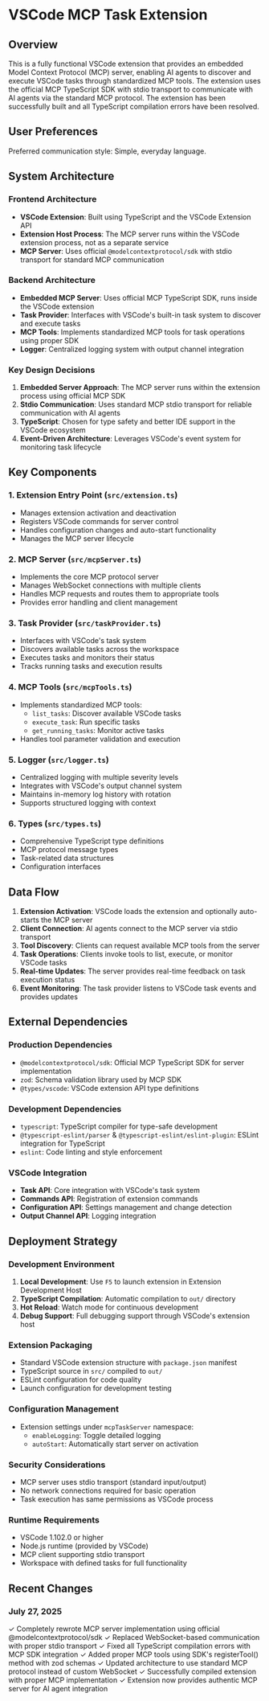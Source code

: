 # VSCode MCP Task Extension

## Overview

This is a fully functional VSCode extension that provides an embedded Model Context Protocol (MCP) server, enabling AI agents to discover and execute VSCode tasks through standardized MCP tools. The extension uses the official MCP TypeScript SDK with stdio transport to communicate with AI agents via the standard MCP protocol. The extension has been successfully built and all TypeScript compilation errors have been resolved.

## User Preferences

Preferred communication style: Simple, everyday language.

## System Architecture

### Frontend Architecture
- **VSCode Extension**: Built using TypeScript and the VSCode Extension API
- **Extension Host Process**: The MCP server runs within the VSCode extension process, not as a separate service
- **MCP Server**: Uses official `@modelcontextprotocol/sdk` with stdio transport for standard MCP communication

### Backend Architecture
- **Embedded MCP Server**: Uses official MCP TypeScript SDK, runs inside the VSCode extension
- **Task Provider**: Interfaces with VSCode's built-in task system to discover and execute tasks
- **MCP Tools**: Implements standardized MCP tools for task operations using proper SDK
- **Logger**: Centralized logging system with output channel integration

### Key Design Decisions
1. **Embedded Server Approach**: The MCP server runs within the extension process using official MCP SDK
2. **Stdio Communication**: Uses standard MCP stdio transport for reliable communication with AI agents
3. **TypeScript**: Chosen for type safety and better IDE support in the VSCode ecosystem
4. **Event-Driven Architecture**: Leverages VSCode's event system for monitoring task lifecycle

## Key Components

### 1. Extension Entry Point (`src/extension.ts`)
- Manages extension activation and deactivation
- Registers VSCode commands for server control
- Handles configuration changes and auto-start functionality
- Manages the MCP server lifecycle

### 2. MCP Server (`src/mcpServer.ts`)
- Implements the core MCP protocol server
- Manages WebSocket connections with multiple clients
- Handles MCP requests and routes them to appropriate tools
- Provides error handling and client management

### 3. Task Provider (`src/taskProvider.ts`)
- Interfaces with VSCode's task system
- Discovers available tasks across the workspace
- Executes tasks and monitors their status
- Tracks running tasks and execution results

### 4. MCP Tools (`src/mcpTools.ts`)
- Implements standardized MCP tools:
  - `list_tasks`: Discover available VSCode tasks
  - `execute_task`: Run specific tasks
  - `get_running_tasks`: Monitor active tasks
- Handles tool parameter validation and execution

### 5. Logger (`src/logger.ts`)
- Centralized logging with multiple severity levels
- Integrates with VSCode's output channel system
- Maintains in-memory log history with rotation
- Supports structured logging with context

### 6. Types (`src/types.ts`)
- Comprehensive TypeScript type definitions
- MCP protocol message types
- Task-related data structures
- Configuration interfaces

## Data Flow

1. **Extension Activation**: VSCode loads the extension and optionally auto-starts the MCP server
2. **Client Connection**: AI agents connect to the MCP server via stdio transport
3. **Tool Discovery**: Clients can request available MCP tools from the server
4. **Task Operations**: Clients invoke tools to list, execute, or monitor VSCode tasks
5. **Real-time Updates**: The server provides real-time feedback on task execution status
6. **Event Monitoring**: The task provider listens to VSCode task events and provides updates

## External Dependencies

### Production Dependencies
- `@modelcontextprotocol/sdk`: Official MCP TypeScript SDK for server implementation
- `zod`: Schema validation library used by MCP SDK
- `@types/vscode`: VSCode extension API type definitions

### Development Dependencies
- `typescript`: TypeScript compiler for type-safe development
- `@typescript-eslint/parser` & `@typescript-eslint/eslint-plugin`: ESLint integration for TypeScript
- `eslint`: Code linting and style enforcement

### VSCode Integration
- **Task API**: Core integration with VSCode's task system
- **Commands API**: Registration of extension commands
- **Configuration API**: Settings management and change detection
- **Output Channel API**: Logging integration

## Deployment Strategy

### Development Environment
1. **Local Development**: Use `F5` to launch extension in Extension Development Host
2. **TypeScript Compilation**: Automatic compilation to `out/` directory
3. **Hot Reload**: Watch mode for continuous development
4. **Debug Support**: Full debugging support through VSCode's extension host

### Extension Packaging
- Standard VSCode extension structure with `package.json` manifest
- TypeScript source in `src/` compiled to `out/`
- ESLint configuration for code quality
- Launch configuration for development testing

### Configuration Management
- Extension settings under `mcpTaskServer` namespace:
  - `enableLogging`: Toggle detailed logging
  - `autoStart`: Automatically start server on activation

### Security Considerations
- MCP server uses stdio transport (standard input/output)
- No network connections required for basic operation
- Task execution has same permissions as VSCode process

### Runtime Requirements
- VSCode 1.102.0 or higher
- Node.js runtime (provided by VSCode)
- MCP client supporting stdio transport
- Workspace with defined tasks for full functionality

## Recent Changes

### July 27, 2025
✓ Completely rewrote MCP server implementation using official @modelcontextprotocol/sdk
✓ Replaced WebSocket-based communication with proper stdio transport
✓ Fixed all TypeScript compilation errors with MCP SDK integration
✓ Added proper MCP tools using SDK's registerTool() method with zod schemas
✓ Updated architecture to use standard MCP protocol instead of custom WebSocket
✓ Successfully compiled extension with proper MCP implementation
✓ Extension now provides authentic MCP server for AI agent integration